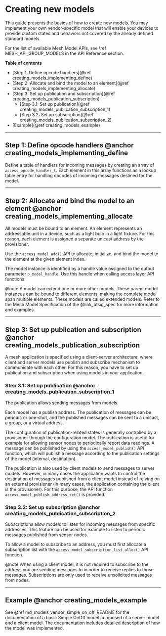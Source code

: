 # Creating new models

This guide presents the basics of how to create new models. You may implement your own
vendor-specific model that will enable your devices to provide custom states and behaviors
not covered by the already defined standard models.

For the list of available Mesh Model APIs,
see \ref MESH_API_GROUP_MODELS in the API Reference section.

**Table of contents**
- [Step 1: Define opcode handlers](@ref creating_models_implementing_define)
- [Step 2: Allocate and bind the model to an element](@ref creating_models_implementing_allocate)
- [Step 3: Set up publication and subscription](@ref creating_models_publication_subscription)
    - [Step 3.1: Set up publication](@ref creating_models_publication_subscription_1)
    - [Step 3.2: Set up subscription](@ref creating_models_publication_subscription_2)
- [Example](@ref creating_models_example)


---

## Step 1: Define opcode handlers @anchor creating_models_implementing_define

Define a table of handlers for incoming messages by creating an array
of `access_opcode_handler_t`. Each element in this array functions as a lookup table entry for
handling opcodes of incoming messages destined for the model.

---

## Step 2: Allocate and bind the model to an element @anchor creating_models_implementing_allocate

All models must be bound to an element. An element represents an addressable unit in a device,
such as a light bulb in a light fixture. For this reason, each element is assigned a separate
unicast address by the provisioner.

Use the `access_model_add()` API to allocate, initialize, and bind the model to the element
at the given element index.

The model instance is identified by a handle value assigned to the output parameter `p_model_handle`.
Use this handle when calling access layer API functions.

@note
A model can extend one or more other models. These parent model instances can be bound
to different elements, making the complete model span multiple elements.
These models are called extended models. Refer to the Mesh Model Specification of
the @link_btsig_spec for more information and examples.


---

## Step 3: Set up publication and subscription @anchor creating_models_publication_subscription

A mesh application is specified using a client-server architecture, where client and server
models use publish and subscribe mechanism to communicate with each other. For this reason,
you have to set up publication and subscription when using models in your application.

### Step 3.1: Set up publication @anchor creating_models_publication_subscription_1

The publication allows sending messages from models.

Each model has a publish address. The publication of messages can be periodic or one-shot,
and the published messages can be sent to a unicast, a group, or a virtual address.

The configuration of publication-related states is generally controlled by a provisioner
through the configuration model. The publication is useful for example for allowing sensor nodes
to periodically report data readings. A message can be published
by using the `access_model_publish()` API function, which will publish a message according
to the publication settings of the model (interval, destination).

The publication is also used by client models to send messages to server models.
However, in many cases the application wants to control the destination of messages
published from a client model instead of relying on an external provisioner (in many
cases, the application containing the client _is_ the provisioner). For this purpose,
the API function `access_model_publish_address_set()` is provided.

### Step 3.2: Set up subscription @anchor creating_models_publication_subscription_2

Subscriptions allow models to listen for incoming messages from specific addresses.
This feature can be used for example to listen to periodic messages published from sensor nodes.

To allow a model to subscribe to an address, you must first allocate a subscription
list with the `access_model_subscription_list_alloc()` API function.

@note
When using a client model, it is not required to subscribe to the address you
are sending messages to in order to receive replies to those messages. Subscriptions are
only used to receive unsolicited messages from nodes.


---

## Example @anchor creating_models_example

See @ref md_models_vendor_simple_on_off_README for the documentation of a basic Simple OnOff model
composed of a server model and a client model. The documentation includes detailed description
of how the model was implemented.

